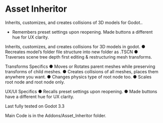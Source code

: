 # Asset Inheritor

Inherits, customizes, and creates collisions of 3D models for Godot..
- Remembers preset settings upon reopening. Made buttons a different hue for UX clarity.

Inherits, customizes, and creates collisions for 3D models in godot.
● Recreates model’s folder file structure into new folder as .TSCN
● Traverses scene tree depth first editing & restructuring mesh transforms.

Transforms Specifics
● Moves or Rotates parent meshes while preserving transforms of child meshes.
● Creates collisions of all meshes, places them anywhere you want.
● Changes physics type of root node too.
● Scales root node and root node only.

UX/UI Specifics
● Recalls preset settings upon reopening.
● Made buttons have a different hue for UX clarity.

Last fully tested on Godot 3.3

Main Code is in the Addons/Asset_Inheritor folder.
